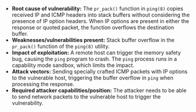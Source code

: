 - **Root cause of vulnerability:** The `pr_pack()` function in `ping(8)` copies received IP and ICMP headers into stack buffers without considering the presence of IP option headers. When IP options are present in either the response or quoted packet, the function overflows the destination buffer.
- **Weaknesses/vulnerabilities present:** Stack buffer overflow in the `pr_pack()` function of the `ping(8)` utility.
- **Impact of exploitation:** A remote host can trigger the memory safety bug, causing the `ping` program to crash. The `ping` process runs in a capability mode sandbox, which limits the impact.
- **Attack vectors:** Sending specially crafted ICMP packets with IP options to the vulnerable host, triggering the buffer overflow in `ping` when processing the response.
- **Required attacker capabilities/position:** The attacker needs to be able to send network packets to the vulnerable host to trigger the vulnerability.